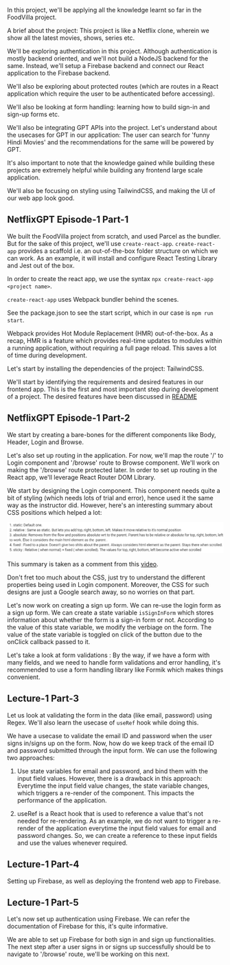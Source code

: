 In this project, we'll be applying all the knowledge learnt so far in the FoodVilla project.

A brief about the project: This project is like a Netflix clone, wherein we show all the latest movies, shows, series etc.

We'll be exploring authentication in this project. Although authentication is mostly backend oriented, and we'll not build a NodeJS backend for the same. Instead, we'll setup a Firebase backend and connect our React application to the Firebase backend.

We'll also be exploring about protected routes (which are routes in a React application which require the user to be authenticated before accessing).

We'll also be looking at form handling: learning how to build sign-in and sign-up forms etc.

We'll also be integrating GPT APIs into the project. Let's understand about the usecases for GPT in our application: The user can search for 'funny Hindi Movies' and the recommendations for the same will be powered by GPT.

It's also important to note that the knowledge gained while building these projects are extremely helpful while building any frontend large scale application.

We'll also be focusing on styling using TailwindCSS, and making the UI of our web app look good.

## NetflixGPT Episode-1 Part-1

We built the FoodVilla project from scratch, and used Parcel as the bundler. But for the sake of this project, we'll use `create-react-app`. `create-react-app` provides a scaffold i.e. an out-of-the-box folder structure on which we can work. As an example, it will install and configure React Testing Library and Jest out of the box.

In order to create the react app, we use the syntax `npx create-react-app <project name>`.

`create-react-app` uses Webpack bundler behind the scenes.

See the package.json to see the start script, which in our case is `npm run start`.

Webpack provides Hot Module Replacement (HMR) out-of-the-box. As a recap, HMR is a feature which provides real-time updates to modules within a running application, without requiring a full page reload. This saves a lot of time during development.

Let's start by installing the dependencies of the project: TailwindCSS.

We'll start by identifying the requirements and desired features in our frontend app. This is the first and most important step during development of a project. The desired features have been discussed in [README](./README.md)

## NetflixGPT Episode-1 Part-2

We start by creating a bare-bones for the different components like Body, Header, Login and Browse. 

Let's also set up routing in the application. For now, we'll map the route '/' to Login component and '/browse' route to Browse component. We'll work on making the '/browse' route protected later. In order to set up routing in the React app, we'll leverage React Router DOM Library.

We start by designing the Login component. This component needs quite a bit of styling (which needs lots of trial and error), hence used it the same way as the instructor did. However, here's an interesting summary about CSS positions which helped a lot:

![CSS-position](./public/assets/CSS-position-summary.png)

This summary is taken as a comment from this [video](https://www.youtube.com/watch?v=jx5jmI0UlXU).

Don't fret too much about the CSS, just try to understand the different properties being used in Login component. Moreover, the CSS for such designs are just a Google search away, so no worries on that part.

Let's now work on creating a sign up form. We can re-use the login form as a sign up form. We can create a state variable `isSignInForm` which stores information about whether the form is a sign-in form or not. According to the value of this state variable, we modify the verbiage on the form. The value of the state variable is toggled on click of the button due to the onClick callback passed to it.

Let's take a look at form validations : By the way, if we have a form with many fields, and we need to handle form validations and error handling, it's recommended to use a form handling library like Formik which makes things convenient.

## Lecture-1 Part-3

Let us look at validating the form in the data (like email, password) using Regex. We'll also learn the usecase of `useRef` hook while doing this.

We have a usecase to validate the email ID and password when the user signs in/signs up on the form. Now, how do we keep track of the email ID and password submitted through the input form. We can use the following two approaches:

1. Use state variables for email and password, and bind them with the input field values. However, there is a drawback in this approach: Everytime the input field value changes, the state variable changes, which triggers a re-render of the component. This impacts the performance of the application.

2. useRef is a React hook that is used to reference a value that's not needed for re-rendering. As an example, we do not want to trigger a re-render of the application everytime the input field values for email and password changes. So, we can create a reference to these input fields and use the values whenever required.

## Lecture-1 Part-4

Setting up Firebase, as well as deploying the frontend web app to Firebase.

## Lecture-1 Part-5

Let's now set up authentication using Firebase. We can refer the documentation of Firebase for this, it's quite informative. 

We are able to set up Firebase for both sign in and sign up functionalities. The next step after a user signs in or signs up successfully should be to navigate to '/browse' route, we'll be working on this next.